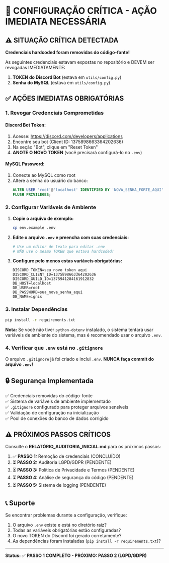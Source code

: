 # 🚨 CONFIGURAÇÃO CRÍTICA - AÇÃO IMEDIATA NECESSÁRIA

## ⚠️ SITUAÇÃO CRÍTICA DETECTADA

**Credenciais hardcoded foram removidas do código-fonte!**

As seguintes credenciais estavam expostas no repositório e DEVEM ser revogadas IMEDIATAMENTE:

1. **TOKEN do Discord Bot** (estava em `utils/config.py`)
2. **Senha do MySQL** (estava em `utils/config.py`)

## ✅ AÇÕES IMEDIATAS OBRIGATÓRIAS

### 1. Revogar Credenciais Comprometidas

#### Discord Bot Token:
1. Acesse: https://discord.com/developers/applications
2. Encontre seu bot (Client ID: 1375898663364202636)
3. Na seção "Bot", clique em "Reset Token"
4. **ANOTE O NOVO TOKEN** (você precisará configurá-lo no `.env`)

#### MySQL Password:
1. Conecte ao MySQL como root
2. Altere a senha do usuário do banco:
   ```sql
   ALTER USER 'root'@'localhost' IDENTIFIED BY 'NOVA_SENHA_FORTE_AQUI';
   FLUSH PRIVILEGES;
   ```

### 2. Configurar Variáveis de Ambiente

1. **Copie o arquivo de exemplo:**
   ```bash
   cp env.example .env
   ```

2. **Edite o arquivo `.env` e preencha com suas credenciais:**
   ```bash
   # Use um editor de texto para editar .env
   # NÃO use o mesmo TOKEN que estava hardcoded!
   ```

3. **Configure pelo menos estas variáveis obrigatórias:**
   ```
   DISCORD_TOKEN=seu_novo_token_aqui
   DISCORD_CLIENT_ID=1375898663364202636
   DISCORD_GUILD_ID=1375941284161912832
   DB_HOST=localhost
   DB_USER=root
   DB_PASSWORD=sua_nova_senha_aqui
   DB_NAME=ignis
   ```

### 3. Instalar Dependências

```bash
pip install -r requirements.txt
```

**Nota:** Se você não tiver `python-dotenv` instalado, o sistema tentará usar variáveis de ambiente do sistema, mas é recomendado usar o arquivo `.env`.

### 4. Verificar que `.env` está no `.gitignore`

O arquivo `.gitignore` já foi criado e inclui `.env`. **NUNCA faça commit do arquivo `.env`!**

## 🔒 Segurança Implementada

✅ Credenciais removidas do código-fonte  
✅ Sistema de variáveis de ambiente implementado  
✅ `.gitignore` configurado para proteger arquivos sensíveis  
✅ Validação de configuração na inicialização  
✅ Pool de conexões do banco de dados corrigido  

## ⚠️ PRÓXIMOS PASSOS CRÍTICOS

Consulte o **RELATÓRIO_AUDITORIA_INICIAL.md** para os próximos passos:

1. ✅ **PASSO 1:** Remoção de credenciais (CONCLUÍDO)
2. ⏳ **PASSO 2:** Auditoria LGPD/GDPR (PENDENTE)
3. ⏳ **PASSO 3:** Política de Privacidade e Termos (PENDENTE)
4. ⏳ **PASSO 4:** Análise de segurança do código (PENDENTE)
5. ⏳ **PASSO 5:** Sistema de logging (PENDENTE)

## 📞 Suporte

Se encontrar problemas durante a configuração, verifique:

1. O arquivo `.env` existe e está no diretório raiz?
2. Todas as variáveis obrigatórias estão configuradas?
3. O novo TOKEN do Discord foi gerado corretamente?
4. As dependências foram instaladas (`pip install -r requirements.txt`)?

---

**Status:** ✅ **PASSO 1 COMPLETO - PRÓXIMO: PASSO 2 (LGPD/GDPR)**

